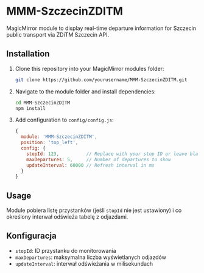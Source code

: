 # MMM-SzczecinZDITM

MagicMirror module to display real-time departure information for Szczecin public transport via ZDiTM Szczecin API.

## Installation
1. Clone this repository into your MagicMirror modules folder:
   ```bash
   git clone https://github.com/yourusername/MMM-SzczecinZDITM.git
   ```
2. Navigate to the module folder and install dependencies:
   ```bash
   cd MMM-SzczecinZDITM
   npm install
   ```
3. Add configuration to `config/config.js`:
   ```js
   {
     module: 'MMM-SzczecinZDITM',
     position: 'top_left',
     config: {
       stopId: 123,          // Replace with your stop ID or leave blank to auto-select first
       maxDepartures: 5,     // Number of departures to show
       updateInterval: 60000 // Refresh interval in ms
     }
   }
   ```

## Usage
Module pobiera listę przystanków (jeśli `stopId` nie jest ustawiony) i co określony interwał odświeża tabelę z odjazdami.

## Konfiguracja
- `stopId`: ID przystanku do monitorowania
- `maxDepartures`: maksymalna liczba wyświetlanych odjazdów
- `updateInterval`: interwał odświeżania w milisekundach
